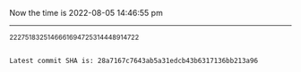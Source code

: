 Now the time is 2022-08-05 14:46:55 pm

---

<small>2227518325146661694725314448914722</small>

```txt

Latest commit SHA is: 28a7167c7643ab5a31edcb43b6317136bb213a96
```
